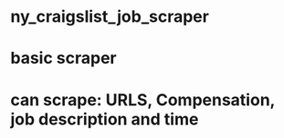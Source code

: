 # ny_craigslist_job_scraper
# basic scraper
# can scrape: URLS, Compensation, job description and time
